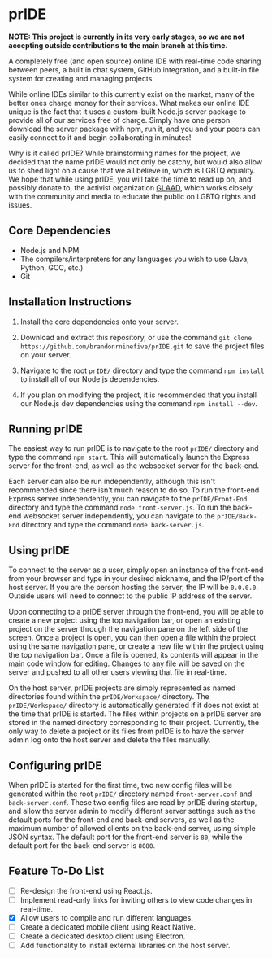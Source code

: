 # prIDE

**NOTE: This project is currently in its very early stages, so we are not accepting outside contributions to the main branch at this time.**

A completely free (and open source) online IDE with real-time code sharing between peers, a built in chat system, GitHub integration, and a built-in file system for creating and managing projects.

While online IDEs similar to this currently exist on the market, many of the better ones charge money for their services. What makes our online IDE unique is the fact that it uses a custom-built Node.js server package to provide all of our services free of charge. Simply have one person download the server package with npm, run it, and you and your peers can easily connect to it and begin collaborating in minutes!  

Why is it called prIDE? While brainstorming names for the project, we decided that the name prIDE would not only be catchy, but would also allow us to shed light on a cause that we all believe in, which is LGBTQ equality. We hope that while using prIDE, you will take the time to read up on, and possibly donate to, the activist organization [GLAAD](http://www.glaad.org/), which works closely with the community and media to educate the public on LGBTQ rights and issues.

## Core Dependencies

- Node.js and NPM
- The compilers/interpreters for any languages you wish to use (Java, Python, GCC, etc.)
- Git

## Installation Instructions

1. Install the core dependencies onto your server.

2. Download and extract this repository, or use the command `git clone https://github.com/brandonrninefive/prIDE.git` to save the project files on your server.

3. Navigate to the root `prIDE/` directory and type the command `npm install` to install all of our Node.js dependencies.

4. If you plan on modifying the project, it is recommended that you install our Node.js dev dependencies using the command `npm install --dev`.

## Running prIDE

The easiest way to run prIDE is to navigate to the root `prIDE/` directory and type the command `npm start`. This will automatically launch the Express server for the front-end, as well as the websocket server for the back-end. 

Each server can also be run independently, although this isn't recommended since there isn't much reason to do so. To run the front-end Express server independently, you can navigate to the `prIDE/Front-End` directory and type the command `node front-server.js`. To run the back-end websocket server independently, you can navigate to the `prIDE/Back-End` directory and type the command `node back-server.js`.

## Using prIDE

To connect to the server as a user, simply open an instance of the front-end from your browser and type in your desired nickname, and the IP/port of the host server. If you are the person hosting the server, the IP will be `0.0.0.0`. Outside users will need to connect to the public IP address of the server.

Upon connecting to a prIDE server through the front-end, you will be able to create a new project using the top navigation bar, or open an existing project on the server through the navigation pane on the left side of the screen. Once a project is open, you can then open a file within the project using the same navigation pane, or create a new file within the project using the top navigation bar. Once a file is opened, its contents will appear in the main code window for editing. Changes to any file will be saved on the server and pushed to all other users viewing that file in real-time.

On the host server, prIDE projects are simply represented as named directories found within the `prIDE/Workspace/` directory. The `prIDE/Workspace/` directory is automatically generated if it does not exist at the time that prIDE is started. The files within projects on a prIDE server are stored in the named directory corresponding to their project. Currently, the only way to delete a project or its files from prIDE is to have the server admin log onto the host server and delete the files manually.

## Configuring prIDE

When prIDE is started for the first time, two new config files will be generated within the root `prIDE/` directory named `front-server.conf` and `back-server.conf`. These two config files are read by prIDE during startup, and allow the server admin to modify different server settings such as the default ports for the front-end and back-end servers, as well as the maximum number of allowed clients on the back-end server, using simple JSON syntax. The default port for the front-end server is `80`, while the default port for the back-end server is `8080`. 

## Feature To-Do List

- [ ] Re-design the front-end using React.js.
- [ ] Implement read-only links for inviting others to view code changes in real-time.
- [x] Allow users to compile and run different languages.
- [ ] Create a dedicated mobile client using React Native.
- [ ] Create a dedicated desktop client using Electron.
- [ ] Add functionality to install external libraries on the host server.

